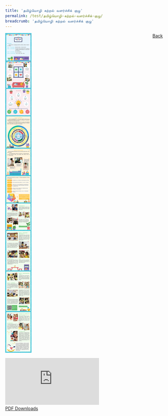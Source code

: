 ```yaml
---
title: 'தமிழ்மொழி கற்றல் வளர்ச்சிக் குழு'
permalink: /test/தமிழ்மொழி-கற்றல்-வளர்ச்சிக்-குழு/
breadcrumb: 'தமிழ்மொழி கற்றல் வளர்ச்சிக் குழு'
---
```

<a href="/gallery/தமிழ்மொழிக்-காட்சிக்கூடம்-d/community-partners2/" style="float:right;">Back</a>
 <img src="/images/AGAPE-Presch-Poster.jpg"> <br/>
<div class="video-container">
  <iframe src="https://www.youtube.com/embed/d6fmLlW8eoE" frameborder="0" allow="accelerometer; autoplay; encrypted-media; gyroscope; picture-in-picture" allowfullscreen></iframe></div>
<a href="/Sharing-Sessions/01-website-exhibitor-template-pdf.pdf" download>PDF Downloads</a>
